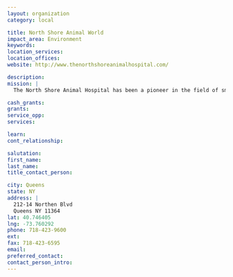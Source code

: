 ```yaml
---
layout: organization
category: local

title: North Shore Animal World
impact_area: Environment
keywords: 
location_services: 
location_offices: 
website: http://www.thenorthshoreanimalhospital.com/

description: 
mission: |
  The North Shore Animal Hospital has been a pioneer in the field of small animal veterinary care, serving Bayside, Flushing, Whitestone and the greater Queens NY area for over 65 years.

cash_grants: 
grants: 
service_opp: 
services: 

learn: 
cont_relationship: 

salutation: 
first_name: 
last_name: 
title_contact_person: 

city: Queens
state: NY
address: |
  212-14 Northen Blvd  
  Queens NY 11364
lat: 40.746405
lng: -73.760292
phone: 718-423-9600
ext: 
fax: 718-423-6595
email: 
preferred_contact: 
contact_person_intro: 
---
```

